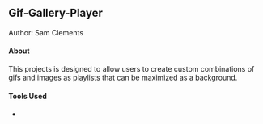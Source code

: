 ## Gif-Gallery-Player

Author: Sam Clements

#### About
This projects is designed to allow users to create custom combinations of gifs and images
as playlists that can be maximized as a background.


#### Tools Used
*